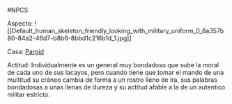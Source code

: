 #NPCS 

Aspecto:
	![[Default_human_skeleton_friendly_looking_with_military_uniform_0_8a357b80-84a2-46d7-b8b6-8bbd1c216b1d_1.jpg]]

Casa: <u>Pargid</u>

Actitud:
	Individualmente es un general muy bondadoso que sube la moral de cada uno de sus lacayos, pero cuando tiene que tomar el mando de una multitud su cráneo cambia de forma a un rostro lleno de ira, sus palabras bondadosas a unas llenas de dureza y su actitud afable a la de un autentico militar estricto.